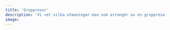 ```yaml
---
title: 'Gruppresor'
description: 'Vi vet vilka utmaningar man som arrangör av en gruppresa står inför, och kan hjälpa er grupp, ert sällskap eller lag att få ihop alla bitar i pusslet.'
image: 
---
```

